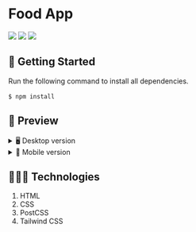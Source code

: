# Food App
![](https://img.shields.io/github/license/alexcamachogz/food-app?style=for-the-badge)
![](https://img.shields.io/github/stars/alexcamachogz/food-app?style=for-the-badge)
![](https://img.shields.io/github/forks/alexcamachogz/food-app?style=for-the-badge)

## 🚀 Getting Started

Run the following command to install all dependencies.
```
$ npm install
```

## 🎨 Preview

<details>
    <summary>🖥 Desktop version</summary>
    
![](public/images/preview/Desktop.jpg)

</details>

<details>
    <summary>📱 Mobile version</summary>
    
![](public/images/preview/Mobile.jpg)

</details>

## 👩🏻‍💻 Technologies
1. HTML
2. CSS
3. PostCSS
4. Tailwind CSS